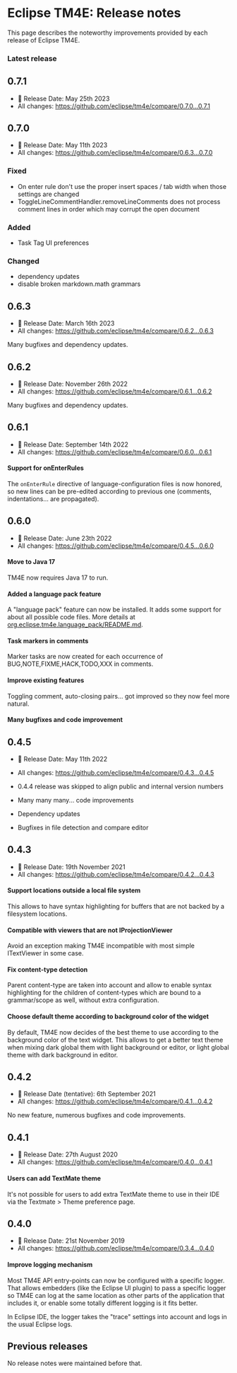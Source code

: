 # Eclipse TM4E: Release notes

This page describes the noteworthy improvements provided by each release of Eclipse TM4E.

### Latest release

## 0.7.1

* 📅 Release Date: May 25th 2023
* All changes: https://github.com/eclipse/tm4e/compare/0.7.0...0.7.1


## 0.7.0

* 📅 Release Date: May 11th 2023
* All changes: https://github.com/eclipse/tm4e/compare/0.6.3...0.7.0

### Fixed
- On enter rule don't use the proper insert spaces / tab width when those settings are changed
- ToggleLineCommentHandler.removeLineComments does not process comment lines in order which may corrupt the open document

### Added
- Task Tag UI preferences

### Changed
- dependency updates
- disable broken markdown.math grammars


## 0.6.3

* 📅 Release Date: March 16th 2023
* All changes: https://github.com/eclipse/tm4e/compare/0.6.2...0.6.3

Many bugfixes and dependency updates.


## 0.6.2

* 📅 Release Date: November 26th 2022
* All changes: https://github.com/eclipse/tm4e/compare/0.6.1...0.6.2

Many bugfixes and dependency updates.

## 0.6.1

* 📅 Release Date: September 14th 2022
* All changes: https://github.com/eclipse/tm4e/compare/0.6.0...0.6.1

#### Support for onEnterRules

The `onEnterRule` directive of language-configuration files is now honored, so new lines can be pre-edited according to previous one (comments, indentations... are propagated).

## 0.6.0

* 📅 Release Date: June 23th 2022
* All changes: https://github.com/eclipse/tm4e/compare/0.4.5...0.6.0

#### Move to Java 17

TM4E now requires Java 17 to run.

#### Added a language pack feature

A "language pack" feature can now be installed. It adds some support for about all possible code files. More details at [org.eclipse.tm4e.language_pack/README.md](org.eclipse.tm4e.language_pack/README.md).

#### Task markers in comments

Marker tasks are now created for each occurrence of BUG,NOTE,FIXME,HACK,TODO,XXX in comments.

#### Improve existing features

Toggling comment, auto-closing pairs... got improved so they now feel more natural.

#### Many bugfixes and code improvement


## 0.4.5

* 📅 Release Date: May 11th 2022
* All changes: https://github.com/eclipse/tm4e/compare/0.4.3...0.4.5
* 0.4.4 release was skipped to align public and internal version numbers


* Many many many... code improvements
* Dependency updates
* Bugfixes in file detection and compare editor

## 0.4.3

* 📅 Release Date: 19th November 2021
* All changes: https://github.com/eclipse/tm4e/compare/0.4.2...0.4.3

#### Support locations outside a local file system

This allows to have syntax highlighting for buffers that are not backed by a filesystem locations.

#### Compatible with viewers that are not IProjectionViewer

Avoid an exception making TM4E incompatible with most simple ITextViewer in some case.

#### Fix content-type detection

Parent content-type are taken into account and allow to enable syntax highlighting for the children of content-types which are bound to a grammar/scope as well, without extra configuration.

#### Choose default theme according to background color of the widget

By default, TM4E now decides of the best theme to use according to the background color of the text widget. This allows to get a better text theme when mixing dark global them with light background or editor, or light global theme with dark background in editor.


## 0.4.2

* 📅 Release Date (tentative): 6th September 2021
* All changes: https://github.com/eclipse/tm4e/compare/0.4.1...0.4.2

No new feature, numerous bugfixes and code improvements.

## 0.4.1

* 📅 Release Date: 27th August 2020
* All changes: https://github.com/eclipse/tm4e/compare/0.4.0...0.4.1

#### Users can add TextMate theme

It's not possible for users to add extra TextMate theme to use in their IDE via the Textmate > Theme preference page.

## 0.4.0

* 📅 Release Date: 21st November 2019
* All changes: https://github.com/eclipse/tm4e/compare/0.3.4...0.4.0

#### Improve logging mechanism

Most TM4E API entry-points can now be configured with a specific logger. That allows embedders (like the Eclipse UI plugin) to pass a specific logger so TM4E can log at the same location as other parts of the application that includes it, or enable some totally different logging is it fits better.

In Eclipse IDE, the logger takes the "trace" settings into account and logs in the usual Eclipse logs.

## Previous releases

No release notes were maintained before that.
